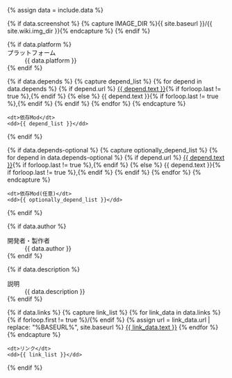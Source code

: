 {% assign data = include.data %}

{% if data.screenshot %}
  {% capture IMAGE_DIR %}{{ site.baseurl }}/{{ site.wiki.img_dir }}{% endcapture %}
  <amp-img
    class  = "screenshot"
    layout = "responsive"
    height = "1"
    width  = "2"
    alt    = "スクリーンショット"
    src    = "{{ IMAGE_DIR }}{{ data.screenshot }}"
    tabindex>
  </amp-img>
{% endif %}

<dl>
  {% if data.platform %}
    <dt>プラットフォーム</dt>
    <dd>{{ data.platform }}</dd>
  {% endif %}

  {% if data.depends %}
    {% capture depend_list %}
      {% for depend in data.depends %}
        {% if depend.url %}
          <a href="{{ depend.url }}">{{ depend.text }}</a>{% if forloop.last != true %},{% endif %}
        {% else %}
          {{ depend.text }}{% if forloop.last != true %},{% endif %}
        {% endif %}
      {% endfor %}
    {% endcapture %}

    <dt>依存Mod</dt>
    <dd>{{ depend_list }}</dd>
  {% endif %}

  {% if data.depends-optional %}
    {% capture optionally_depend_list %}
      {% for depend in data.depends-optional %}
        {% if depend.url %}
          <a href="{{ depend.url }}">{{ depend.text }}</a>{% if forloop.last != true %},{% endif %}
        {% else %}
          {{ depend.text }}{% if forloop.last != true %},{% endif %}
        {% endif %}
      {% endfor %}
    {% endcapture %}

    <dt>依存Mod(任意)</dt>
    <dd>{{ optionally_depend_list }}</dd>
  {% endif %}

  {% if data.author %}
    <dt>開発者・製作者</dt>
    <dd>{{ data.author }}</dd>
  {% endif %}

  {% if data.description %}
    <dt>説明</dt>
    <dd>{{ data.description }}</dd>
  {% endif %}

  {% if data.links %}
    {% capture link_list %}
      {% for link_data in data.links %}
        {% if forloop.first != true %}/{% endif %}
        {% assign url = link_data.url | replace: "%BASEURL%", site.baseurl %}
        <a href="{{ url }}">{{ link_data.text }}</a>
      {% endfor %}
    {% endcapture %}

    <dt>リンク</dt>
    <dd>{{ link_list }}</dd>
  {% endif %}
</dl>
